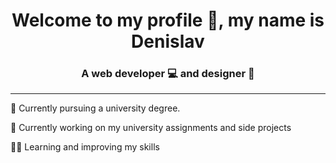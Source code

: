 <h1 align="center">Welcome to my profile 👋, my name is Denislav</h1>
<h3 align="center">A web developer 💻 and designer 🎨</h3>
<hr/>
<p align="left">🌱 Currently pursuing a university degree.</p>
<p align="left">🔭 Currently working on my university assignments and side projects</p>
<p align="left">👨‍💻 Learning and improving my skills </p>
